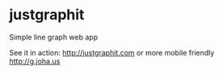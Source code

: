 justgraphit
===========

Simple line graph web app

See it in action: http://justgraphit.com or more mobile friendly http://g.joha.us


